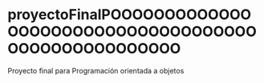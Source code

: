 # proyectoFinalPOOOOOOOOOOOOOOOOOOOOOOOOOOOOOOOOOOOOOOOOOOOOOOOOOOOO
Proyecto final para Programación orientada a objetos 
